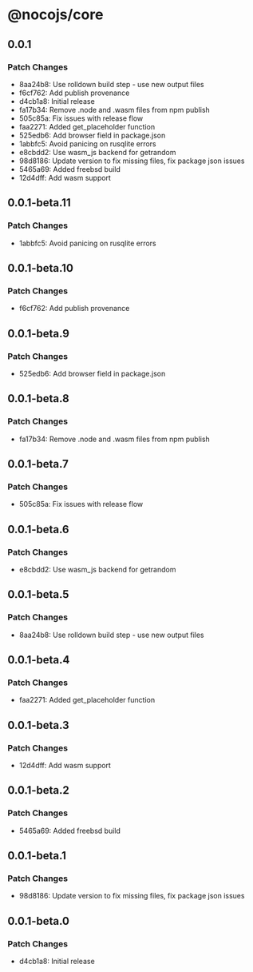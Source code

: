 # @nocojs/core

## 0.0.1

### Patch Changes

- 8aa24b8: Use rolldown build step - use new output files
- f6cf762: Add publish provenance
- d4cb1a8: Initial release
- fa17b34: Remove .node and .wasm files from npm publish
- 505c85a: Fix issues with release flow
- faa2271: Added get_placeholder function
- 525edb6: Add browser field in package.json
- 1abbfc5: Avoid panicing on rusqlite errors
- e8cbdd2: Use wasm_js backend for getrandom
- 98d8186: Update version to fix missing files, fix package json issues
- 5465a69: Added freebsd build
- 12d4dff: Add wasm support

## 0.0.1-beta.11

### Patch Changes

- 1abbfc5: Avoid panicing on rusqlite errors

## 0.0.1-beta.10

### Patch Changes

- f6cf762: Add publish provenance

## 0.0.1-beta.9

### Patch Changes

- 525edb6: Add browser field in package.json

## 0.0.1-beta.8

### Patch Changes

- fa17b34: Remove .node and .wasm files from npm publish

## 0.0.1-beta.7

### Patch Changes

- 505c85a: Fix issues with release flow

## 0.0.1-beta.6

### Patch Changes

- e8cbdd2: Use wasm_js backend for getrandom

## 0.0.1-beta.5

### Patch Changes

- 8aa24b8: Use rolldown build step - use new output files

## 0.0.1-beta.4

### Patch Changes

- faa2271: Added get_placeholder function

## 0.0.1-beta.3

### Patch Changes

- 12d4dff: Add wasm support

## 0.0.1-beta.2

### Patch Changes

- 5465a69: Added freebsd build

## 0.0.1-beta.1

### Patch Changes

- 98d8186: Update version to fix missing files, fix package json issues

## 0.0.1-beta.0

### Patch Changes

- d4cb1a8: Initial release

